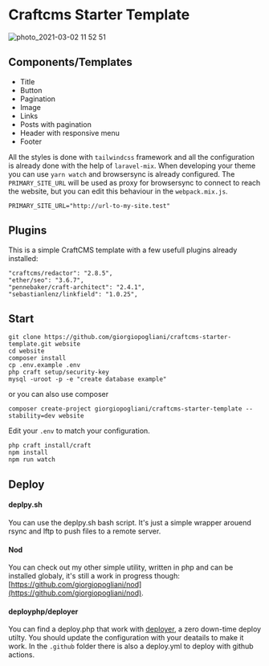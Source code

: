 # Craftcms Starter Template

![photo_2021-03-02 11 52 51](https://user-images.githubusercontent.com/28866565/109638108-e59e7f00-7b4d-11eb-88f6-601c98bd101c.jpeg)

## Components/Templates

- Title
- Button
- Pagination
- Image
- Links
- Posts with pagination
- Header with responsive menu
- Footer

All the styles is done with `tailwindcss` framework and all the configuration is already done with the help of `laravel-mix`. 
When developing your theme you can use `yarn watch` and browsersync is already configured. The `PRIMARY_SITE_URL` will be used as proxy for browsersync to connect to reach the website, but you can edit this behaviour in the `webpack.mix.js`.

```
PRIMARY_SITE_URL="http://url-to-my-site.test"
```

## Plugins

This is a simple CraftCMS template with a few usefull plugins already installed: 
``` 
"craftcms/redactor": "2.8.5",
"ether/seo": "3.6.7",
"pennebaker/craft-architect": "2.4.1",
"sebastianlenz/linkfield": "1.0.25",
```

## Start

```
git clone https://github.com/giorgiopogliani/craftcms-starter-template.git website
cd website
composer install 
cp .env.example .env
php craft setup/security-key
mysql -uroot -p -e "create database example"
```

or you can also use composer

```
composer create-project giorgiopogliani/craftcms-starter-template --stability=dev website
```

Edit your `.env` to match your configuration.

```
php craft install/craft 
npm install
npm run watch
```

## Deploy

#### deplpy.sh
You can use the deplpy.sh bash script. It's just a simple wrapper arouend rsync and lftp to push files to a remote server. 

#### Nod
You can check out my other simple utility, written in php and can be installed globaly, it's still a work in progress though: [https://github.com/giorgiopogliani/nod](https://github.com/giorgiopogliani/nod).

#### deployphp/deployer
You can find a deploy.php that work with [deployer](https://github.com/deployphp/deployer), a zero down-time deploy utilty. You should update the configuration with your deatails to make it work. In the `.github` folder there is also a deploy.yml to deploy with github actions.
 
